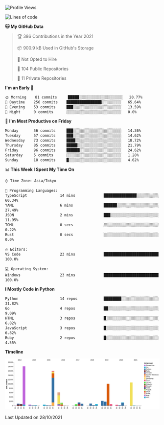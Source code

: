 <!--START_SECTION:waka-->
![Profile Views](http://img.shields.io/badge/Profile%20Views-2-blue)

![Lines of code](https://img.shields.io/badge/From%20Hello%20World%20I%27ve%20Written-77937%20lines%20of%20code-blue)

**🐱 My GitHub Data** 

> 🏆 386 Contributions in the Year 2021
 > 
> 📦 900.9 kB Used in GitHub's Storage 
 > 
> 🚫 Not Opted to Hire
 > 
> 📜 104 Public Repositories 
 > 
> 🔑 11 Private Repositories  
 > 
**I'm an Early 🐤** 

```text
🌞 Morning    81 commits     █████░░░░░░░░░░░░░░░░░░░░   20.77% 
🌆 Daytime    256 commits    ████████████████░░░░░░░░░   65.64% 
🌃 Evening    53 commits     ███░░░░░░░░░░░░░░░░░░░░░░   13.59% 
🌙 Night      0 commits      ░░░░░░░░░░░░░░░░░░░░░░░░░   0.0%

```
📅 **I'm Most Productive on Friday** 

```text
Monday       56 commits     ███░░░░░░░░░░░░░░░░░░░░░░   14.36% 
Tuesday      57 commits     ███░░░░░░░░░░░░░░░░░░░░░░   14.62% 
Wednesday    73 commits     ████░░░░░░░░░░░░░░░░░░░░░   18.72% 
Thursday     85 commits     █████░░░░░░░░░░░░░░░░░░░░   21.79% 
Friday       96 commits     ██████░░░░░░░░░░░░░░░░░░░   24.62% 
Saturday     5 commits      ░░░░░░░░░░░░░░░░░░░░░░░░░   1.28% 
Sunday       18 commits     █░░░░░░░░░░░░░░░░░░░░░░░░   4.62%

```


📊 **This Week I Spent My Time On** 

```text
⌚︎ Time Zone: Asia/Tokyo

💬 Programming Languages: 
TypeScript               14 mins             ███████████████░░░░░░░░░░   60.34% 
YAML                     6 mins              ██████░░░░░░░░░░░░░░░░░░░   27.49% 
JSON                     2 mins              ███░░░░░░░░░░░░░░░░░░░░░░   11.95% 
TOML                     0 secs              ░░░░░░░░░░░░░░░░░░░░░░░░░   0.22% 
Rust                     0 secs              ░░░░░░░░░░░░░░░░░░░░░░░░░   0.0%

🔥 Editors: 
VS Code                  23 mins             █████████████████████████   100.0%

💻 Operating System: 
Windows                  23 mins             █████████████████████████   100.0%

```

**I Mostly Code in Python** 

```text
Python                   14 repos            ████████░░░░░░░░░░░░░░░░░   31.82% 
Go                       4 repos             ██░░░░░░░░░░░░░░░░░░░░░░░   9.09% 
HTML                     3 repos             █░░░░░░░░░░░░░░░░░░░░░░░░   6.82% 
JavaScript               3 repos             █░░░░░░░░░░░░░░░░░░░░░░░░   6.82% 
Ruby                     2 repos             █░░░░░░░░░░░░░░░░░░░░░░░░   4.55%

```


**Timeline**

![Chart not found](https://raw.githubusercontent.com/takuan-osho/takuan-osho/master/charts/bar_graph.png) 


 Last Updated on 28/10/2021
<!--END_SECTION:waka-->
